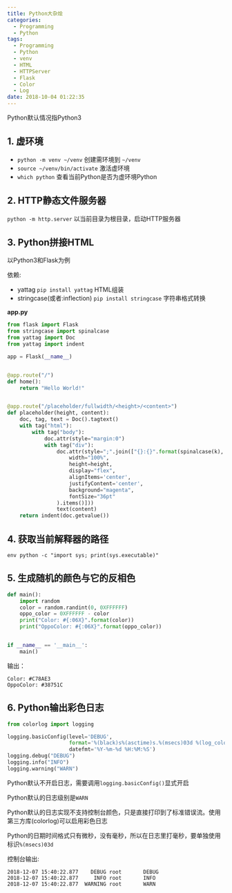 ```yaml
---
title: Python大杂烩
categories:
  - Programming
  - Python
tags:
  - Programming
  - Python
  - venv
  - HTML
  - HTTPServer
  - Flask
  - Color
  - Log
date: 2018-10-04 01:22:35
---
```


Python默认情况指Python3

## 1. 虚环境

- `python -m venv ~/venv` 创建需环境到 `~/venv`
- `source ~/venv/bin/activate` 激活虚环境
- `which python` 查看当前Python是否为虚环境Python

## 2. HTTP静态文件服务器

`python -m http.server` 以当前目录为根目录，启动HTTP服务器

## 3. Python拼接HTML

以Python3和Flask为例

依赖:

- yattag `pip install yattag` HTML组装
- stringcase(或者:inflection) `pip install stringcase` 字符串格式转换

**app.py**

```python
from flask import Flask
from stringcase import spinalcase
from yattag import Doc
from yattag import indent

app = Flask(__name__)


@app.route("/")
def home():
    return "Hello World!"


@app.route("/placeholder/fullwidth/<height>/<content>")
def placeholder(height, content):
    doc, tag, text = Doc().tagtext()
    with tag("html"):
        with tag("body"):
            doc.attr(style="margin:0")
            with tag("div"):
                doc.attr(style=";".join(["{}:{}".format(spinalcase(k), v) for k, v in dict(
                    width="100%",
                    height=height,
                    display="flex",
                    alignItems='center',
                    justifyContent='center',
                    background="magenta",
                    fontSize="36pt"
                ).items()]))
                text(content)
    return indent(doc.getvalue())
```

## 4. 获取当前解释器的路径

`env python -c "import sys; print(sys.executable)"`

## 5. 生成随机的颜色与它的反相色

```python
def main():
    import random
    color = random.randint(0, 0XFFFFFF)
    oppo_color = 0XFFFFFF - color
    print("Color: #{:06X}".format(color))
    print("OppoColor: #{:06X}".format(oppo_color))


if __name__ == '__main__':
    main()
```
输出：
```
Color: #C78AE3
OppoColor: #38751C
```

## 6. Python输出彩色日志

```python
from colorlog import logging

logging.basicConfig(level='DEBUG',
                    format='%(black)s%(asctime)s.%(msecs)03d %(log_color)s%(levelname)8s%(reset)s %(black)s%(name)-10s %(message)s',
                    datefmt='%Y-%m-%d %H:%M:%S')
logging.debug("DEBUG")
logging.info("INFO")
logging.warning("WARN")
```

Python默认不开启日志，需要调用`logging.basicConfig()`显式开启

Python默认的日志级别是`WARN`

Python默认的日志实现不支持控制台颜色，只是直接打印到了标准错误流。使用第三方库(colorlog)可以启用彩色日志

Python的日期时间格式只有微秒，没有毫秒，所以在日志里打毫秒，要单独使用标识`%(msecs)03d`

控制台输出:

```log
2018-12-07 15:40:22.877    DEBUG root       DEBUG
2018-12-07 15:40:22.877     INFO root       INFO
2018-12-07 15:40:22.877  WARNING root       WARN
```
